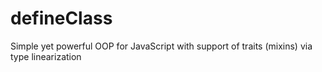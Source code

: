 defineClass
===========

Simple yet powerful OOP for JavaScript with support of traits (mixins) via type linearization